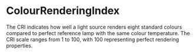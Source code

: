 ColourRenderingIndex
===================

The CRI indicates how well a light source renders eight standard colours compared to perfect reference lamp with the same colour temperature. The CRI scale ranges from 1 to 100, with 100 representing perfect rendering properties.

